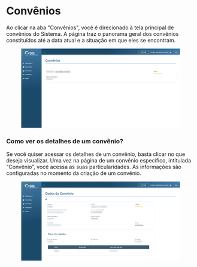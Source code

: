 # Convênios

Ao clicar na aba "Convênios", você é direcionado à tela principal de convênios do Sistema. A página traz o panorama geral dos convênios constituídos até a data atual e a situação em que eles se encontram.

<figure><img src="../../../.gitbook/assets/conv-list (1).png" alt=""><figcaption></figcaption></figure>

### Como ver os detalhes de um convênio?

Se você quiser acessar os detalhes de um convênio, basta clicar no que deseja visualizar. Uma vez na página de um convênio específico, intitulada “Convênio”, você acessa as suas particularidades. As informações são configuradas no momento da criação de um convênio.

<figure><img src="../../../.gitbook/assets/dado-conv (1).png" alt=""><figcaption></figcaption></figure>
